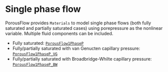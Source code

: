 # Single phase flow

PorousFlow provides `Materials` to model single phase flows (both fully
saturated and partially saturated cases) using porepressure as the nonlinear
variable. Multiple fluid components can be included.

- Fully saturated: [`PorousFlow1PhaseP`](/porous_flow/PorousFlow1PhaseP.md)
- Fully/partially saturated with van Genucten capillary pressure: [`PorousFlow1PhaseP_VG`](/porous_flow/PorousFlow1PhaseP_VG.md)
- Fully/partially saturated with Broadbridge-Whilte capillary pressure: [`PorousFlow1PhaseP_BW`](/porous_flow/PorousFlow1PhaseP_BW.md)
